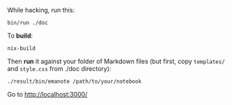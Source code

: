 While hacking, run this:

```
bin/run ./doc
```

To **build**:

```
nix-build
```

Then **run** it against your folder of Markdown files (but first, copy `templates/` and `style.css` from ./doc directory):

```
./result/bin/emanote /path/to/your/notebook 
```

Go to <http://localhost:3000/>
